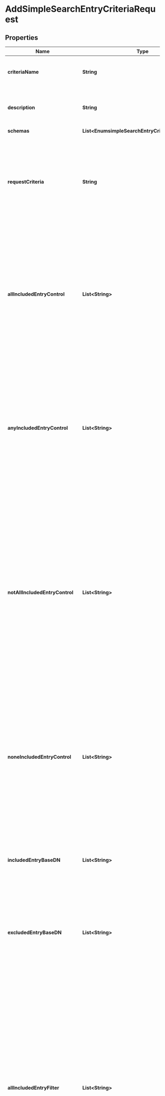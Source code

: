 

# AddSimpleSearchEntryCriteriaRequest


## Properties

| Name | Type | Description | Notes |
|------------ | ------------- | ------------- | -------------|
|**criteriaName** | **String** | Name of the new Search Entry Criteria |  |
|**description** | **String** | A description for this Search Entry Criteria |  [optional] |
|**schemas** | **List&lt;EnumsimpleSearchEntryCriteriaSchemaUrn&gt;** |  |  |
|**requestCriteria** | **String** | Specifies a request criteria object that must match the associated request for entries included in this Simple Search Entry Criteria. of them. |  [optional] |
|**allIncludedEntryControl** | **List&lt;String&gt;** | Specifies the OID of a control that must be present in search result entries included in this Simple Search Entry Criteria. If any control OIDs are provided, then the entry must contain all of those controls. |  [optional] |
|**anyIncludedEntryControl** | **List&lt;String&gt;** | Specifies the OID of a control that may be present in search result entries included in this Simple Search Entry Criteria. If any control OIDs are provided, then the entry must contain at least one of those controls. |  [optional] |
|**notAllIncludedEntryControl** | **List&lt;String&gt;** | Specifies the OID of a control that should not be present in search result entries included in this Simple Search Entry Criteria. If any control OIDs are provided, then the entry must not contain at least one of those controls (that is, it may contain zero or more of those controls, but not all of them). |  [optional] |
|**noneIncludedEntryControl** | **List&lt;String&gt;** | Specifies the OID of a control that must not be present in search result entries included in this Simple Search Entry Criteria. If any control OIDs are provided, then the entry must not contain any of those controls. |  [optional] |
|**includedEntryBaseDN** | **List&lt;String&gt;** | Specifies a base DN below which entries included in this Simple Search Entry Criteria may exist. |  [optional] |
|**excludedEntryBaseDN** | **List&lt;String&gt;** | Specifies a base DN below which entries included in this Simple Search Entry Criteria may not exist. |  [optional] |
|**allIncludedEntryFilter** | **List&lt;String&gt;** | Specifies a search filter that must match search result entries included in this Simple Search Entry Criteria. Note that this matching will be performed against the entry that is actually returned to the client and may not reflect the complete entry stored in the server. If any filters are provided, then the returned entry must match all of those filters. |  [optional] |
|**anyIncludedEntryFilter** | **List&lt;String&gt;** | Specifies a search filter that may match search result entries included in this Simple Search Entry Criteria. Note that this matching will be performed against the entry that is actually returned to the client and may not reflect the complete entry stored in the server. If any filters are provided, then the entry must match at least one of those filters. |  [optional] |
|**notAllIncludedEntryFilter** | **List&lt;String&gt;** | Specifies a search filter that should not match search result entries included in this Simple Search Entry Criteria. Note that this matching will be performed against the entry that is actually returned to the client and may not reflect the complete entry stored in the server. If any filters are provided, then the entry must not match at least one of those filters (that is, the entry may match zero or more of those filters, but not of all of them). |  [optional] |
|**noneIncludedEntryFilter** | **List&lt;String&gt;** | Specifies a search filter that must not match search result entries included in this Simple Search Entry Criteria. Note that this matching will be performed against the entry that is actually returned to the client and may not reflect the complete entry stored in the server. If any filters are provided, then the entry must not match any of those filters. |  [optional] |
|**allIncludedEntryGroupDN** | **List&lt;String&gt;** | Specifies the DN of a group in which the user associated with the entry must be a member to be included in this Simple Search Entry Criteria. If any group DNs are provided, then the entry must be a member of all of them. |  [optional] |
|**anyIncludedEntryGroupDN** | **List&lt;String&gt;** | Specifies the DN of a group in which the user associated with the entry may be a member to be included in this Simple Search Entry Criteria. If any group DNs are provided, then the entry must be a member of at least one of them. |  [optional] |
|**notAllIncludedEntryGroupDN** | **List&lt;String&gt;** | Specifies the DN of a group in which the user associated with the entry should not be a member to be included in this Simple Search Entry Criteria. If any group DNs are provided, then the entry must not be a member of at least one of them (that is, the entry may be a member of zero or more of the specified groups, but not of all of them). |  [optional] |
|**noneIncludedEntryGroupDN** | **List&lt;String&gt;** | Specifies the DN of a group in which the user associated with the entry must not be a member to be included in this Simple Search Entry Criteria. If any group DNs are provided, then the entry must not be a member of any of them. |  [optional] |




